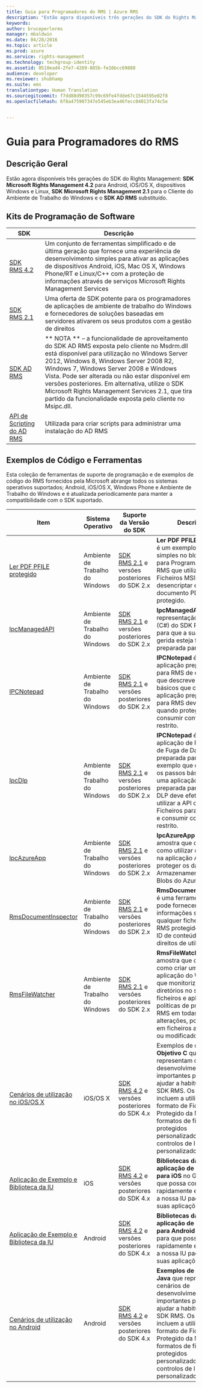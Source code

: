 ```yaml
---
title: Guia para Programadores do RMS | Azure RMS
description: "Estão agora disponíveis três gerações do SDK do Rights Management."
keywords: 
author: bruceperlerms
manager: mbaldwin
ms.date: 04/28/2016
ms.topic: article
ms.prod: azure
ms.service: rights-management
ms.technology: techgroup-identity
ms.assetid: 0510ead4-2fe7-4269-885b-fe16bcc69888
audience: developer
ms.reviewer: shubhamp
ms.suite: ems
translationtype: Human Translation
ms.sourcegitcommit: f7dd88d90357c99c69fe4fdde67c1544595e02f8
ms.openlocfilehash: 6f8a475907347e545eb3ea46fecc04013fa74c5e


---
```


# Guia para Programadores do RMS

## Descrição Geral ##
Estão agora disponíveis três gerações do SDK do Rights Management: **SDK Microsoft Rights Management 4.2** para Android, iOS/OS X, dispositivos Windows e Linux, **SDK Microsoft Rights Management 2.1** para o Cliente do Ambiente de Trabalho do Windows e o **SDK AD RMS** substituído.

## Kits de Programação de Software ##
| SDK | Descrição |
|------|---------|
| [SDK RMS 4.2](active-directory-rights-management-services-multi-platform-thin-client-sdk-portal.md) | Um conjunto de ferramentas simplificado e de última geração que fornece uma experiência de desenvolvimento simples para ativar as aplicações de dispositivos Android, iOS, Mac OS X, Windows Phone/RT e Linux/C++ com a proteção de informações através de serviços Microsoft Rights Management Services |
| [SDK RMS 2.1](microsoft-information-protection-and-control-client-portal.md) | Uma oferta de SDK potente para os programadores de aplicações de ambiente de trabalho do Windows e fornecedores de soluções baseadas em servidores ativarem os seus produtos com a gestão de direitos|
|[SDK AD RMS]()|** NOTA ** – a funcionalidade de aproveitamento do SDK AD RMS exposta pelo cliente no Msdrm.dll está disponível para utilização no Windows Server 2012, Windows 8, Windows Server 2008 R2, Windows 7, Windows Server 2008 e Windows Vista. Pode ser alterada ou não estar disponível em versões posteriores. Em alternativa, utilize o SDK Microsoft Rights Management Services 2.1, que tira partido da funcionalidade exposta pelo cliente no Msipc.dll.|
|[API de Scripting do AD RMS]()| Utilizada para criar scripts para administrar uma instalação do AD RMS|

## Exemplos de Código e Ferramentas ##
Esta coleção de ferramentas de suporte de programação e de exemplos de código do RMS fornecidos pela Microsoft abrange todos os sistemas operativos suportados; Android, iOS/OS X, Windows Phone e Ambiente de Trabalho do Windows e é atualizada periodicamente para manter a compatibilidade com o SDK suportado.

| Item | Sistema Operativo | Suporte da Versão do SDK | Descrição |
|------|------------------|------------------------|-------------|
| [Ler PDF PFILE protegido](https://blogs.msdn.microsoft.com/rms/2015/11/09/reading-a-pfile-protected-pdf/) | Ambiente de Trabalho do Windows| [SDK RMS 2.1](microsoft-information-protection-and-control-client-portal.md) e versões posteriores do SDK 2.x | **Ler PDF PFILE protegido** é um exemplo de código simples no blogue Área para Programadores do RMS que utiliza a API de Ficheiros MSIPC para desencriptar e abrir um documento PDF PFILE protegido.|
| [IpcManagedAPI](https://github.com/Azure-Samples/active-directory-dotnet-rms) | Ambiente de Trabalho do Windows | [SDK RMS 2.1](microsoft-information-protection-and-control-client-portal.md) e versões posteriores do SDK 2.x | **IpcManagedAPI** é uma representação de .NET (C#) do SDK RMS 2.1 para que a sua aplicação gerida esteja facilmente preparada para RMS.|
| [IPCNotepad](https://code.msdn.microsoft.com/ipcnotepad-sample-f67dae80) | Ambiente de Trabalho do Windows | [SDK RMS 2.1](microsoft-information-protection-and-control-client-portal.md) e versões posteriores do SDK 2.x| **IPCNotepad** é uma aplicação preparada para RMS de exemplo que descreve os passos básicos que cada aplicação preparada para RMS deve efetuar quando proteger e consumir conteúdo restrito.|
| [IpcDlp](https://github.com/Azure-Samples/active-directory-dotnet-rms)|Ambiente de Trabalho do Windows|[SDK RMS 2.1](microsoft-information-protection-and-control-client-portal.md) e versões posteriores do SDK 2.x|**IPCNotepad** é uma aplicação de Proteção de Fuga de Dados preparada para RMS de exemplo que descreve os passos básicos que uma aplicação preparada para RMS DLP deve efetuar ao utilizar a API de Ficheiros para proteger e consumir conteúdo restrito.|
| [IpcAzureApp](https://github.com/Azure-Samples/active-directory-dotnet-rms) | Ambiente de Trabalho do Windows|[SDK RMS 2.1](microsoft-information-protection-and-control-client-portal.md) e versões posteriores do SDK 2.x|**IpcAzureApp** é uma amostra que demonstra como utilizar o SDK RMS na aplicação Azure para proteger os dados no Armazenamento de Blobs do Azure.|
| [RmsDocumentInspector](https://github.com/Azure-Samples/active-directory-dotnet-rms) | Ambiente de Trabalho do Windows|[SDK RMS 2.1](microsoft-information-protection-and-control-client-portal.md) e versões posteriores do SDK 2.x|**RmsDocumentInspector** é uma ferramenta que pode fornecer informações sobre qualquer ficheiro de RMS protegido, tal como ID de conteúdo ou direitos de utilizador.|
| [RmsFileWatcher](https://github.com/Azure-Samples/active-directory-dotnet-rms) | Ambiente de Trabalho do Windows|[SDK RMS 2.1](microsoft-information-protection-and-control-client-portal.md) e versões posteriores do SDK 2.x|**RmsFileWatcher** é uma amostra que demonstra como criar uma aplicação do Windows que monitoriza os diretórios no sistema de ficheiros e aplica políticas de proteção RMS em todas as alterações, por exemplo, em ficheiros adicionados ou modificados.|
| [Cenários de utilização no iOS/OS X](https://msdn.microsoft.com/library/dn758307(v=vs.85).aspx) |iOS/OS X|[SDK RMS 4.2](active-directory-rights-management-services-multi-platform-thin-client-sdk-portal.md) e versões posteriores do SDK 4.x|Exemplos de código do **Objetivo C** que representam cenários de desenvolvimento importantes para o ajudar a habituar-se ao SDK RMS. Os exemplos incluem a utilização do formato de Ficheiro Protegido da Microsoft, formatos de ficheiros protegidos personalizados e controlos de IU personalizados.|
| [Aplicação de Exemplo e Biblioteca da IU](https://github.com/AzureAD/rms-sdk-ui-for-ios) |iOS|[SDK RMS 4.2](active-directory-rights-management-services-multi-platform-thin-client-sdk-portal.md) e versões posteriores do SDK 4.x|**Bibliotecas da IU e aplicação de exemplo para iOS** no GitHub para que possa começar rapidamente e reutilizar a nossa IU padrão nas suas aplicações.|
| [Aplicação de Exemplo e Biblioteca da IU](https://github.com/AzureAD/rms-sdk-ui-for-android) |Android|[SDK RMS 4.2](active-directory-rights-management-services-multi-platform-thin-client-sdk-portal.md) e versões posteriores do SDK 4.x|**Bibliotecas da IU e aplicação de exemplo para Android** no GitHub para que possa começar rapidamente e reutilizar a nossa IU padrão nas suas aplicações.|
| [Cenários de utilização no Android](https://msdn.microsoft.com/en-us/library/dn758246(v=vs.85).aspx) |Android|[SDK RMS 4.2](active-directory-rights-management-services-multi-platform-thin-client-sdk-portal.md) e versões posteriores do SDK 4.x|**Exemplos de código Java** que representam cenários de desenvolvimento importantes para o ajudar a habituar-se ao SDK RMS. Os exemplos incluem a utilização do formato de Ficheiro Protegido da Microsoft, formatos de ficheiros protegidos personalizados e controlos de IU personalizados.|



<!--HONumber=Jul16_HO1-->


